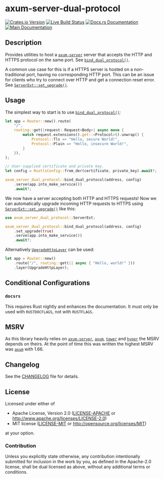 # axum-server-dual-protocol

[![Crates.io Version](https://img.shields.io/crates/v/axum-server-dual-protocol.svg)](https://crates.io/crates/axum-server-dual-protocol)
[![Live Build Status](https://img.shields.io/github/check-runs/daxpedda/axum-server-dual-protocol/main?label=CI)](https://github.com/daxpedda/axum-server-dual-protocol/actions?query=branch%3Amain)
[![Docs.rs Documentation](https://img.shields.io/docsrs/axum-server-dual-protocol?label=docs.rs)](https://docs.rs/crate/axum-server-dual-protocol)
[![Main Documentation](https://img.shields.io/github/actions/workflow/status/daxpedda/axum-server-dual-protocol/documentation.yml?branch=main&label=main%20docs)](https://daxpedda.github.io/axum-server-dual-protocol/axum_server_dual_protocol/index.html)

## Description

Provides utilities to host a [`axum-server`] server that accepts the HTTP and HTTPS protocol on the
same port. See [`bind_dual_protocol()`].

A common use case for this is if a HTTPS server is hosted on a non-traditional port, having no
corresponding HTTP port. This can be an issue for clients who try to connect over HTTP and get a
connection reset error. See [`ServerExt::set_upgrade()`].

## Usage

The simplest way to start is to use [`bind_dual_protocol()`]:

```rust
let app = Router::new().route(
	"/",
	routing::get(|request: Request<Body>| async move {
		match request.extensions().get::<Protocol>().unwrap() {
			Protocol::Tls => "Hello, secure World!",
			Protocol::Plain => "Hello, insecure World!",
		}
	}),
);

// User-supplied certificate and private key.
let config = RustlsConfig::from_der(certificate, private_key).await?;

axum_server_dual_protocol::bind_dual_protocol(address, config)
	.serve(app.into_make_service())
	.await?;
```

We now have a server accepting both HTTP and HTTPS requests! Now we can automatically upgrade
incoming HTTP requests to HTTPS using [`ServerExt::set_upgrade()`] like this:

```rust
use axum_server_dual_protocol::ServerExt;

axum_server_dual_protocol::bind_dual_protocol(address, config)
	.set_upgrade(true)
	.serve(app.into_make_service())
	.await?;
```

Alternatively [`UpgradeHttpLayer`] can be used:

```rust
let app = Router::new()
	.route("/", routing::get(|| async { "Hello, world!" }))
	.layer(UpgradeHttpLayer);
```

## Conditional Configurations

### `docsrs`

This requires Rust nightly and enhances the documentation. It must only be used with `RUSTDOCFLAGS`,
not with `RUSTFLAGS`.

## MSRV

As this library heavily relies on [`axum-server`], [`axum`], [`tower`] and [`hyper`] the MSRV
depends on theirs. At the point of time this was written the highest MSRV was [`axum`] with 1.66.

## Changelog

See the [CHANGELOG] file for details.

## License

Licensed under either of

- Apache License, Version 2.0 ([LICENSE-APACHE] or <http://www.apache.org/licenses/LICENSE-2.0>)
- MIT license ([LICENSE-MIT] or <http://opensource.org/licenses/MIT>)

at your option.

### Contribution

Unless you explicitly state otherwise, any contribution intentionally submitted for inclusion in the
work by you, as defined in the Apache-2.0 license, shall be dual licensed as above, without any
additional terms or conditions.

[CHANGELOG]: https://github.com/daxpedda/axum-server-dual-protocol/blob/v0.6.0/CHANGELOG.md
[LICENSE-MIT]: https://github.com/daxpedda/axum-server-dual-protocol/blob/v0.6.0/LICENSE-MIT
[LICENSE-APACHE]: https://github.com/daxpedda/axum-server-dual-protocol/blob/v0.6.0/LICENSE-APACHE
[`axum`]: https://docs.rs/axum/0.7
[`axum-server`]: https://docs.rs/axum-server/0.6.0
[`bind_dual_protocol()`]:
	https://docs.rs/axum-server-dual-protocol/0.6.0/axum_server_dual_protocol/fn.bind_dual_protocol.html
[`hyper`]: https://docs.rs/hyper/1
[`Layer`]: https://docs.rs/tower-layer/0.3/tower_layer/trait.Layer.html
[`Router`]: https://docs.rs/axum/0.7/axum/struct.Router.html
[`ServerExt::set_upgrade()`]:
	https://docs.rs/axum-server-dual-protocol/0.6.0/axum_server_dual_protocol/trait.ServerExt.html#tymethod.set_upgrade
[`tower`]: https://docs.rs/tower/0.4
[`UpgradeHttpLayer`]:
	https://docs.rs/axum-server-dual-protocol/0.6.0/axum_server_dual_protocol/struct.UpgradeHttpLayer.html
